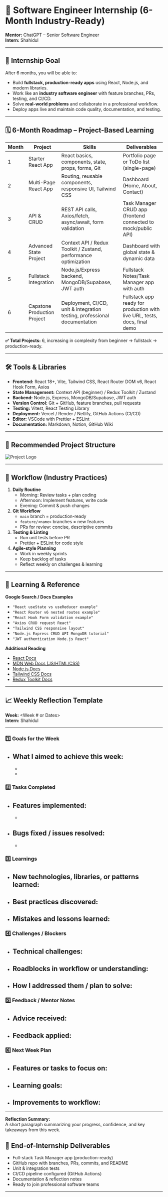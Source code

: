 # 🏢 Software Engineer Internship (6-Month Industry-Ready)  

**Mentor:** ChatGPT – Senior Software Engineer  
**Intern:** Shahidul  

---

## 🎯 Internship Goal
After 6 months, you will be able to:

- Build **fullstack, production-ready apps** using React, Node.js, and modern libraries.  
- Work like an **industry software engineer** with feature branches, PRs, testing, and CI/CD.  
- Solve **real-world problems** and collaborate in a professional workflow.  
- Deploy apps live and maintain code quality, documentation, and testing.  

---

## 🗓️ 6-Month Roadmap – Project-Based Learning

| Month | Project | Skills | Deliverables |
|-------|---------|--------|-------------|
| 1 | Starter React App | React basics, components, state, props, forms, Git | Portfolio page or ToDo list (single-page) |
| 2 | Multi-Page React App | Routing, reusable components, responsive UI, Tailwind CSS | Dashboard (Home, About, Contact) |
| 3 | API & CRUD | REST API calls, Axios/fetch, async/await, form validation | Task Manager CRUD app (frontend connected to mock/public API) |
| 4 | Advanced State Project | Context API / Redux Toolkit / Zustand, performance optimization | Dashboard with global state & dynamic data |
| 5 | Fullstack Integration | Node.js/Express backend, MongoDB/Supabase, JWT auth | Fullstack Notes/Task Manager app with auth |
| 6 | Capstone Production Project | Deployment, CI/CD, unit & integration testing, professional documentation | Fullstack app ready for production with live URL, tests, docs, final demo |

**✅ Total Projects:** 6, increasing in complexity from beginner → fullstack → production-ready.

---

## 🛠️ Tools & Libraries

- **Frontend:** React 18+, Vite, Tailwind CSS, React Router DOM v6, React Hook Form, Axios  
- **State Management:** Context API (beginner) / Redux Toolkit / Zustand  
- **Backend:** Node.js, Express, MongoDB/Supabase, JWT auth  
- **Version Control:** Git + GitHub, feature branches, pull requests  
- **Testing:** Vitest, React Testing Library  
- **Deployment:** Vercel / Render / Netlify, GitHub Actions (CI/CD)  
- **Editor:** VSCode with Prettier + ESLint  
- **Documentation:** Markdown, Notion, GitHub Wiki  

---

## 📁 Recommended Project Structure
![Project Logo](Structure.png)


---

## 🚀 Workflow (Industry Practices)

1. **Daily Routine**
   - Morning: Review tasks + plan coding
   - Afternoon: Implement features, write code
   - Evening: Commit & push changes
2. **Git Workflow**
   - `main` branch = production-ready
   - `feature/<name>` branches = new features
   - PRs for review: concise, descriptive commits
3. **Testing & Linting**
   - Run unit tests before PR
   - Prettier + ESLint for code style
4. **Agile-style Planning**
   - Work in weekly sprints
   - Keep backlog of tasks
   - Reflect weekly on challenges & learning

---

## 📘 Learning & Reference

**Google Search / Docs Examples**
- `"React useState vs useReducer example"`
- `"React Router v6 nested routes example"`
- `"React Hook Form validation example"`
- `"Axios CRUD request React"`
- `"Tailwind CSS responsive layout"`
- `"Node.js Express CRUD API MongoDB tutorial"`
- `"JWT authentication Node.js React"`

**Additional Reading**
- [React Docs](https://reactjs.org/docs/getting-started.html)  
- [MDN Web Docs (JS/HTML/CSS)](https://developer.mozilla.org/)  
- [Node.js Docs](https://nodejs.org/en/docs/)  
- [Tailwind CSS Docs](https://tailwindcss.com/docs/installation)  
- [Redux Toolkit Docs](https://redux-toolkit.js.org/)  

---

## 📈 Weekly Reflection Template



**Week:** <Week # or Dates>  
**Intern:** Shahidul  

---

### 1️⃣ Goals for the Week
- What I aimed to achieve this week:
  - 
  - 
  - 

### 2️⃣ Tasks Completed
- Features implemented:
  - 
  - 
- Bugs fixed / issues resolved:
  - 
  - 

### 3️⃣ Learnings
- New technologies, libraries, or patterns learned:
  - 
- Best practices discovered:
  - 
- Mistakes and lessons learned:
  - 

### 4️⃣ Challenges / Blockers
- Technical challenges:
  - 
- Roadblocks in workflow or understanding:
  - 
- How I addressed them / plan to solve:
  - 

### 5️⃣ Feedback / Mentor Notes
- Advice received:
  - 
- Feedback applied:
  - 

### 6️⃣ Next Week Plan
- Features or tasks to focus on:
  - 
- Learning goals:
  - 
- Improvements to workflow:
  - 

---

**Reflection Summary:**  
A short paragraph summarizing your progress, confidence, and key takeaways from this week.

## 🏁 End-of-Internship Deliverables

- Full-stack Task Manager app (production-ready)  
- GitHub repo with branches, PRs, commits, and README  
- Unit & integration tests  
- CI/CD pipeline configured (GitHub Actions)  
- Documentation & reflection notes  
- Ready to join professional software teams  

---
